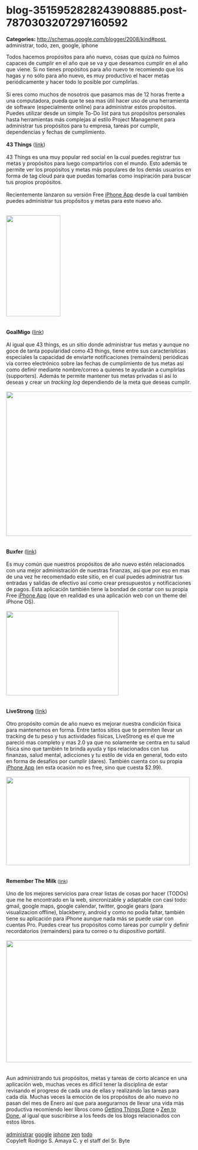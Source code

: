 # blog-3515952828243908885.post-7870303207297160592

**Categories:** http://schemas.google.com/blogger/2008/kind#post, administrar, todo, zen, google, iphone

Todos hacemos propósitos para año nuevo, cosas que quizá no fuimos capaces
      de cumplir en el año que se va y que deseamos cumplir en el año que viene. Si no tienes
      propósitos para año nuevo te recomiendo que los hagas y no sólo para año nuevo, es muy
      productivo el hacer metas periódicamente y hacer todo lo posible por cumplirlas.<br
      /><br />Si eres como muchos de nosotros que pasamos mas de 12 horas frente a una
      computadora, pueda que te sea mas útil hacer uso de una herramienta de software (especialmente
      online) para administrar estos propósitos. Puedes utilizar desde un simple To-Do list para tus
      propósitos personales hasta herramientas más complejas al estilo Project Management para
      administrar tus propósitos para tu empresa, tareas por cumplir, dependencias y fechas de
      cumplimiento.<br /><br /><span style="font-size:100%;"><b>43
      Things</b></span> (<a title="link" href="http://www.43things.com/"
      id="pt4r">link</a>)<br /><br />43 Things es una muy popular red social en
      la cual puedes registrar tus metas y propósitos para luego compartirlos con el mundo. Esto
      además te permite ver los propósitos y metas más populares de los demás usuarios en forma de
      tag cloud para que puedas tomarlas como inspiración para buscar tus propios propósitos.<br
      /><br />Recientemente lanzaron su versión Free <a title="iPhone App"
      href="http://br.43things.com/resolutions/iphone" id="tpov">iPhone App</a> desde la
      cual también puedes administrar tus propósitos y metas para este nuevo año.<br /><br
      /><div id="fj0j" style="text-align: left;"><img
      src="http://docs.google.com/File?id=djh57d7_27fjzvcpdg_b" height="274" width="147"
      /></div><br /><br /><span
      style="font-size:100%;"><b>GoalMigo</b></span> (<a title="link"
      href="http://www.goalmigo.com/" id="d_2.">link</a>)<br /><br />Al igual
      que 43 things, es un sitio donde administrar tus metas y aunque no goce de tanta popularidad
      como 43 things, tiene entre sus características especiales la capacidad de enviarte
      notificaciones (remainders) periódicas vía correo electrónico sobre las fechas de cumplimiento
      de tus metas así como definir mediante nombre/correo a quienes te ayudarán a cumplirlas
      (supporters). Además te permite mantener tus metas privadas si así lo deseas y crear un
      <i>tracking log</i> dependiendo de la meta que deseas cumplir.<br /><br
      /><div id="vin8" style="text-align: left;"><img style="width: 648px; height:
      392.097px;" src="http://docs.google.com/File?id=djh57d7_28fs3wzxfj_b" /></div><br
      /><br /><span style="font-size:100%;"><b>Buxfer</b></span>
      (<a title="link" href="http://www.buxfer.com/" id="yizd">link</a>)<br
      /><br />Es muy común que nuestros propósitos de año nuevo estén relacionados con una
      mejor administración de nuestras finanzas, así que por eso en mas de una vez he recomendado
      este sitio, en el cual puedes administrar tus entradas y salidas de efectivo así como crear
      presupuestos y notificaciones de pagos. Esta aplicación también tiene la bondad de contar con
      su propia Free <a title="iPhone App"
      href="https://www.buxfer.com/iphone/#_login-form-7-tab" id="m106">iPhone App</a> (que
      en realidad es una aplicación web con un theme del iPhone OS).<br /><br /><div
      id="sjll" style="text-align: left;"><img style="width: 305px; height: 229px;"
      src="http://docs.google.com/File?id=djh57d7_30gx5f5tdx_b" /></div><br /><br
      /><span style="font-size:100%;"><b>LiveStrong</b></span> (<a
      title="link" href="http://www.livestrong.com/" id="mh-x">link</a>)<br /><br
      />Otro propósito común de año nuevo es mejorar nuestra condición física para mantenernos en
      forma. Entre tantos sitios que te permiten llevar un tracking de tu peso y tus actividades
      físicas, LiveStrong es el que me pareció mas completo y mas 2.0 ya que no solamente se centra
      en tu salud física sino que también te brinda ayuda y tips relacionados con tus finanzas,
      salud mental, adicciones y tu estilo de vida en general, todo esto en forma de desafíos por
      cumplir (dares). También cuenta con su propia <a title="iPhone App"
      href="http://www.livestrong.com/thedailyplate/iphone-calorie-tracker/" id="as3r">iPhone
      App</a> (en esta ocasión no es free, sino que cuesta $2.99).<br /><br
      /><div id="l0nu" style="text-align: left;"><img
      src="http://docs.google.com/File?id=djh57d7_29cm7q7td8_b" height="240" width="498"
      /></div><br /><br /><span style="font-size:100%;"><b>Remember
      The Milk </b><span style="font-size:85%;">(<a title="link"
      href="http://www.rememberthemilk.com/"
      id="zs4.">link</a>)</span></span><br /><br />Uno de los
      mejores servicios para crear listas de cosas por hacer (TODOs) que me he encontrado en la web,
      sincronizable y adaptable con casi todo: gmail, google maps, google calendar, twitter, google
      gears (para visualizacion offline), blackberry, android y como no podía faltar, también tiene
      su aplicación para iPhone aunque nada más se puede usar con cuentas Pro. Puedes crear tus
      propósitos como tareas por cumplir y definir recordatorios (remainders) para tu correo o tu
      dispositivo portátil.<br /><br /><div id="p1t6" style="text-align:
      left;"><img style="width: 526px; height: 331px;"
      src="http://docs.google.com/File?id=djh57d7_319s35gfcm_b" /></div><br /><br
      />Aun administrando tus propósitos, metas y tareas de corto alcance en una aplicación web,
      muchas veces es difícil tener la disciplina de estar revisando el progreso de cada una de
      ellas y realizando las tareas para cada día. Muchas veces la emoción de los propósitos de año
      nuevo no pasan del mes de Enero así que para asegurarnos de llevar una vida más productiva
      recomiendo leer libros como <a title="Getting Things Done"
      href="http://www.amazon.com/Getting-Things-Done-Stress-Free-Productivity/dp/0142000280"
      id="t25g">Getting Things Done</a> o <a title="Zen to Done"
      href="http://www.amazon.com/Zen-Done-Ultimate-mple-Productivity/dp/1438258488/ref=sr_1_1?ie=UTF8&amp;s=books&amp;qid=1261855933&amp;sr=1-1"
      id="f.9x">Zen to Done</a>, al igual que suscribirse a los feeds de los blogs
      relacionados con estos libros.<br /><br /><a
      href="http://www.blogalaxia.com/tags/administrar" rel="tag">administrar</a> <a
      href="http://www.blogalaxia.com/tags/google" rel="tag">google</a> <a
      href="http://www.blogalaxia.com/tags/iphone" rel="tag">iphone</a> <a
      href="http://www.blogalaxia.com/tags/zen" rel="tag">zen</a> <a
      href="http://www.blogalaxia.com/tags/todo" rel="tag">todo</a><div
      class="blogger-post-footer">Copyleft Rodrigo S. Amaya C. y el staff del Sr.
      Byte</div>